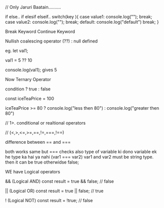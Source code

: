 // Only Jaruri Baatain.......... 


if else..
if elesif elseif..
switch(key ){
    case value1:
    console.log("");
    break;
    case value2:
    console.log("");
    break;
    default:
    console.log("default")
    break;
}

Break Keyword
Continue Keyword

Nullish coalescing operator (??) : null defined

eg. 
let val1;

val1 = 5 ?? 10

console.log(val1); gives 5 



Now Ternary Operator

condition ? true : false

const iceTeaPrice = 100

iceTeaPrice >= 80 ? console.log("less then 80") : console.log("greater then 80")



// 1>. conditional or realtional operators

// (<,>,<=,>=,==,!=,===,!==)

difference between == and ===

both works same but === checks also type of variable ki dono variable ek he type ka hai ya nahi (var1 === var2) var1 and var2 must be string type. then it can be true otherwidse false;



WE have Logical operators

&& (Logical AND)
const result = true && false;  // false

|| (Logical OR)
const result = true || false;  // true

! (Logical NOT)
const result = !true;  // false


